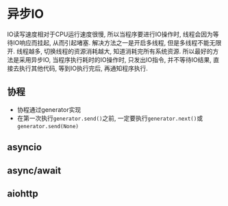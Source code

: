 # 异步IO

IO读写速度相对于CPU运行速度很慢, 所以当程序要进行IO操作时, 线程会因为等待IO响应而挂起, 从而引起堵塞. 解决方法之一是开启多线程, 但是多线程不能无限开. 线程越多, 切换线程的资源消耗越大, 知道消耗完所有系统资源. 所以最好的方法是采用异步IO, 当程序执行耗时的IO操作时, 只发出IO指令, 并不等待IO结果, 直接去执行其他代码, 等到IO执行完后, 再通知程序执行.

## 协程
- 协程通过generator实现
- 在第一次执行```generator.send()```之前, 一定要执行```generator.next()```或```generator.send(None)```

## asyncio

## async/await

## aiohttp
